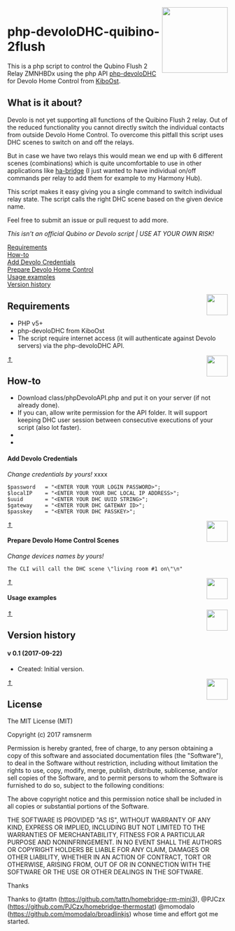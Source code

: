 <img align="right" src="/readmeAssets/qubino_control.jpg" width="150">

# php-devoloDHC-quibino-2flush

This is a php script to control the Qubino Flush 2 Relay ZMNHBDx using the php API [php-devoloDHC](https://github.com/KiboOst/php-devoloDHC) for Devolo Home Control from [KiboOst](https://github.com/KiboOst).

## What is it about?

Devolo is not yet supporting all functions of the Quibino Flush 2 relay. Out of the reduced functionality you cannot directly switch the individual contacts from outside Devolo Home Control. To overcome this pitfall this script uses DHC scenes to switch on and off the relays. 

But in case we have two relays this would mean we end up with 6 different scenes (combinations) which is quite uncomfortable to use in other applications like [ha-bridge](https://github.com/bwssytems/ha-bridge) (I just wanted to have individual on/off commands per relay to add them for example to my Harmony Hub). 

This script makes it easy giving you a single command to switch individual relay state. The script calls the right DHC scene based on the given device name. 

Feel free to submit an issue or pull request to add more.

*This isn't an official Qubino or Devolo script | USE AT YOUR OWN RISK!<br />*

[Requirements](#requirements)<br />
[How-to](#how-to)<br />
[Add Devolo Credentials](#add-Devolo-credentials)<br />
[Prepare Devolo Home Control](#prepare-devolo-home-control-scenes)<br />
[Usage examples](#usage-example)<br />
[Version history](#version-history)<br />

<img align="right" src="/readmeAssets/requirements.png" width="48">

## Requirements
- PHP v5+
- php-devoloDHC from KiboOst
- The script require internet access (it will authenticate against Devolo servers) via the php-devoloDHC API.

[&#8657;](#php-devolodhc-quibino-2flush)
<img align="right" src="/readmeAssets/howto.png" width="48">

## How-to
- Download class/phpDevoloAPI.php and put it on your server (if not already done).
- If you can, allow write permission for the API folder. It will support keeping DHC user session between consecutive executions of your script (also lot faster).
- 
- 

#### Add Devolo Credentials
*Change credentials by yours!*
xxxx

```$login 		= "<ENTER YOUR YOUR LOGIN E-MAIL ADDRESS>";
$password 	= "<ENTER YOUR YOUR LOGIN PASSWORD>";
$localIP 	= "<ENTER YOUR YOUR DHC LOCAL IP ADDRESS>";
$uuid 		= "<ENTER YOUR DHC UUID STRING>";
$gateway 	= "<ENTER YOUR DHC GATEWAY ID>";
$passkey 	= "<ENTER YOUR DHC PASSKEY>";
```

[&#8657;](#php-devolodhc-quibino-2flush)
<img align="right" src="/readmeAssets/read.png" width="48">

#### Prepare Devolo Home Control Scenes<br />
*Change devices names by yours!*

```
The CLI will call the DHC scene \"living room #1 on\"\n"
```

[&#8657;](#php-devolodhc-quibino-2flush)
<img align="right" src="/readmeAssets/set.png" width="48">

#### Usage examples<br />


[&#8657;](#php-devolodhc-quibino-2flush)
<img align="right" src="/readmeAssets/changes.png" width="48">

## Version history

#### v 0.1 (2017-09-22)
- Created: Initial version.

[&#8657;](#php-devolodhc-quibino-2flush)
<img align="right" src="/readmeAssets/mit.png" width="48">

## License

The MIT License (MIT)

Copyright (c) 2017 ramsnerm

Permission is hereby granted, free of charge, to any person obtaining a copy
of this software and associated documentation files (the "Software"), to deal
in the Software without restriction, including without limitation the rights
to use, copy, modify, merge, publish, distribute, sublicense, and/or sell
copies of the Software, and to permit persons to whom the Software is
furnished to do so, subject to the following conditions:

The above copyright notice and this permission notice shall be included in all
copies or substantial portions of the Software.

THE SOFTWARE IS PROVIDED "AS IS", WITHOUT WARRANTY OF ANY KIND, EXPRESS OR
IMPLIED, INCLUDING BUT NOT LIMITED TO THE WARRANTIES OF MERCHANTABILITY,
FITNESS FOR A PARTICULAR PURPOSE AND NONINFRINGEMENT. IN NO EVENT SHALL THE
AUTHORS OR COPYRIGHT HOLDERS BE LIABLE FOR ANY CLAIM, DAMAGES OR OTHER
LIABILITY, WHETHER IN AN ACTION OF CONTRACT, TORT OR OTHERWISE, ARISING FROM,
OUT OF OR IN CONNECTION WITH THE SOFTWARE OR THE USE OR OTHER DEALINGS IN THE
SOFTWARE.


Thanks

Thanks to @tattn (https://github.com/tattn/homebridge-rm-mini3), @PJCzx (https://github.com/PJCzx/homebridge-thermostat) @momodalo (https://github.com/momodalo/broadlinkjs) whose time and effort got me started.
